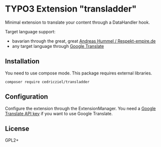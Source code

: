 # TYPO3 Extension "transladder"

Minimal extension to translate your content through a DataHandler hook.

Target language support:

* bavarian through the great, great [Andreas Hummel / Respekt-empire.de](http://www.respekt-empire.de/Translator/?page=imprint)
* any target language through [Google Translate](https://translate.google.de/)

## Installation

You need to use compose mode. This package requires external libraries.

```
composer require cedricziel/transladder
```

## Configuration

Configure the extension through the ExtensionManager.
You need a [Google Translate API key](https://console.developers.google.com/apis/api/translate.googleapis.com/overview)
if you want to use Google Translate.

## License

GPL2+

